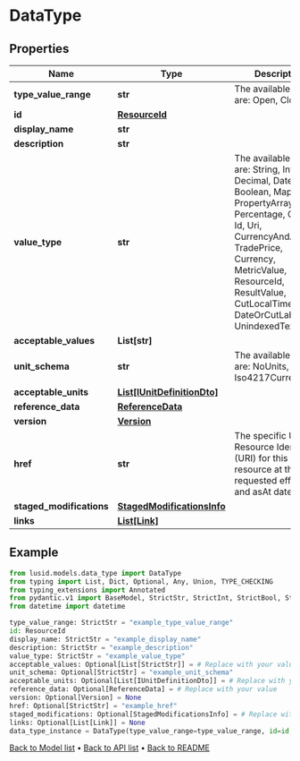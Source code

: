 # DataType

## Properties
Name | Type | Description | Notes
------------ | ------------- | ------------- | -------------
**type_value_range** | **str** | The available values are: Open, Closed | 
**id** | [**ResourceId**](ResourceId.md) |  | 
**display_name** | **str** |  | 
**description** | **str** |  | 
**value_type** | **str** | The available values are: String, Int, Decimal, DateTime, Boolean, Map, List, PropertyArray, Percentage, Code, Id, Uri, CurrencyAndAmount, TradePrice, Currency, MetricValue, ResourceId, ResultValue, CutLocalTime, DateOrCutLabel, UnindexedText | 
**acceptable_values** | **List[str]** |  | [optional] 
**unit_schema** | **str** | The available values are: NoUnits, Basic, Iso4217Currency | [optional] 
**acceptable_units** | [**List[IUnitDefinitionDto]**](IUnitDefinitionDto.md) |  | [optional] 
**reference_data** | [**ReferenceData**](ReferenceData.md) |  | [optional] 
**version** | [**Version**](Version.md) |  | [optional] 
**href** | **str** | The specific Uniform Resource Identifier (URI) for this resource at the requested effective and asAt datetime. | [optional] 
**staged_modifications** | [**StagedModificationsInfo**](StagedModificationsInfo.md) |  | [optional] 
**links** | [**List[Link]**](Link.md) |  | [optional] 
## Example

```python
from lusid.models.data_type import DataType
from typing import List, Dict, Optional, Any, Union, TYPE_CHECKING
from typing_extensions import Annotated
from pydantic.v1 import BaseModel, StrictStr, StrictInt, StrictBool, StrictFloat, StrictBytes, Field, validator, ValidationError, conlist, constr
from datetime import datetime

type_value_range: StrictStr = "example_type_value_range"
id: ResourceId
display_name: StrictStr = "example_display_name"
description: StrictStr = "example_description"
value_type: StrictStr = "example_value_type"
acceptable_values: Optional[List[StrictStr]] = # Replace with your value
unit_schema: Optional[StrictStr] = "example_unit_schema"
acceptable_units: Optional[List[IUnitDefinitionDto]] = # Replace with your value
reference_data: Optional[ReferenceData] = # Replace with your value
version: Optional[Version] = None
href: Optional[StrictStr] = "example_href"
staged_modifications: Optional[StagedModificationsInfo] = # Replace with your value
links: Optional[List[Link]] = None
data_type_instance = DataType(type_value_range=type_value_range, id=id, display_name=display_name, description=description, value_type=value_type, acceptable_values=acceptable_values, unit_schema=unit_schema, acceptable_units=acceptable_units, reference_data=reference_data, version=version, href=href, staged_modifications=staged_modifications, links=links)

```

[Back to Model list](../README.md#documentation-for-models) &#8226; [Back to API list](../README.md#documentation-for-api-endpoints) &#8226; [Back to README](../README.md)


